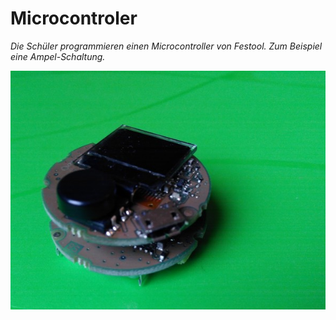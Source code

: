 # Microcontroler
*Die Schüler programmieren einen Microcontroller von Festool. Zum Beispiel eine Ampel-Schaltung.*

![Festool](files/festool.jpg)
